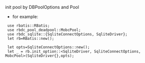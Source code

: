  init pool by DBPoolOptions and Pool
 
* for example:
```
 use rbatis::RBatis;
 use rbdc_pool_deadpool::MobcPool;
 use rbdc_sqlite::{SqliteConnectOptions, SqliteDriver};
 let rb=RBatis::new();

 let opts=SqliteConnectOptions::new();
 let _ = rb.init_option::<SqliteDriver, SqliteConnectOptions, MobcPool>(SqliteDriver{},opts);
 ```
